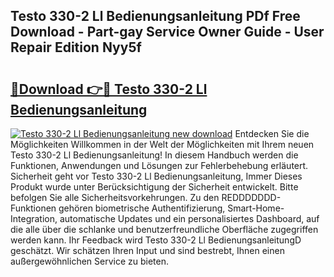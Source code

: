 ## Testo 330-2 Ll Bedienungsanleitung PDf Free Download - Part-gay Service Owner Guide - User Repair Edition Nyy5f

# <h2><a href="http://df4bkz.blite.top/?on=Testo+330-2+Ll+Bedienungsanleitung">🔗Download 👉🔴 Testo 330-2 Ll Bedienungsanleitung</a></h2>

[![Testo 330-2 Ll Bedienungsanleitung new download](https://i.imgur.com/lujVjoI.png)](http://df4bkz.blite.top/?on=Testo+330-2+Ll+Bedienungsanleitung)
Entdecken Sie die Möglichkeiten Willkommen in der Welt der Möglichkeiten mit Ihrem neuen Testo 330-2 Ll Bedienungsanleitung! In diesem Handbuch werden die Funktionen, Anwendungen und Lösungen zur Fehlerbehebung erläutert. Sicherheit geht vor Testo 330-2 Ll Bedienungsanleitung, Immer Dieses Produkt wurde unter Berücksichtigung der Sicherheit entwickelt. Bitte befolgen Sie alle Sicherheitsvorkehrungen. Zu den REDDDDDDD-Funktionen gehören biometrische Authentifizierung, Smart-Home-Integration, automatische Updates und ein personalisiertes Dashboard, auf die alle über die schlanke und benutzerfreundliche Oberfläche zugegriffen werden kann. Ihr Feedback wird Testo 330-2 Ll BedienungsanleitungD geschätzt. Wir schätzen Ihren Input und sind bestrebt, Ihnen einen außergewöhnlichen Service zu bieten.
